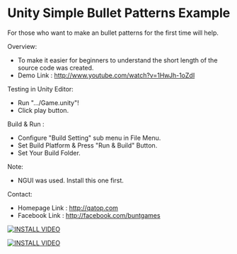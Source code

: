 Unity Simple Bullet Patterns Example
=======================================

For those who want to make an bullet patterns for the first time will help.

Overview:
- To make it easier for beginners to understand 
  the short length of the source code was created.
- Demo Link : http://www.youtube.com/watch?v=1HwJh-1oZdI

Testing in Unity Editor: 
- Run ".../Game.unity"!
- Click play button.

Build & Run :
- Configure "Build Setting" sub menu in File Menu.
- Set Build Platform & Press "Run & Build" Button.
- Set Your Build Folder.

Note:
- NGUI was used. Install this one first.

Contact:
- Homepage Link : http://qatop.com
- Facebook Link : http://facebook.com/buntgames


[![INSTALL VIDEO](http://img.youtube.com/vi/E7oWrSpjGls/0.jpg)](http://www.youtube.com/watch?v=E7oWrSpjGls)


[![INSTALL VIDEO](http://img.youtube.com/vi/9IcwD9ZB5nM/0.jpg)](http://www.youtube.com/watch?v=9IcwD9ZB5nM)
